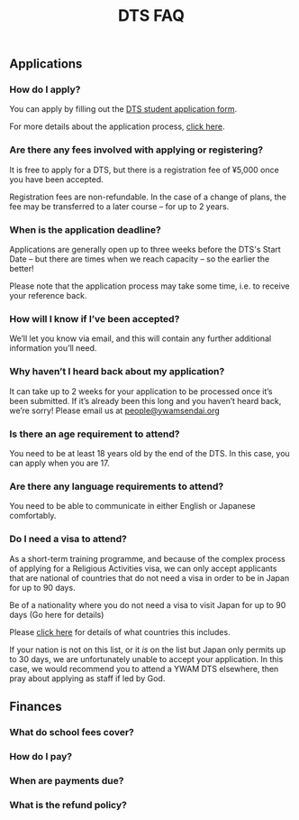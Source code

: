 ﻿---
id: faq
title: DTS FAQ
---

## Applications

### How do I apply?

You can apply by filling out the [DTS student application form](https://www.ywamsendai.org/en/dtsapp/).

For more details about the application process, [click here](apply.md).

### Are there any fees involved with applying or registering?

It is free to apply for a DTS, but there is a registration fee of ¥5,000 once you have been accepted.

Registration fees are non-refundable. In the case of a change of plans, the fee may be transferred to a later course – for up to 2 years.

### When is the application deadline?

Applications are generally open up to three weeks before the DTS's Start Date – but there are times when we reach capacity – so the earlier the better!

Please note that the application process may take some time, i.e. to receive your reference back.

### How will I know if I’ve been accepted?

We’ll let you know via email, and this will contain any further additional information you’ll need. 

### Why haven’t I heard back about my application?

It can take up to 2 weeks for your application to be processed once it’s been submitted. If it’s already been this long and you haven’t heard back, we’re sorry! Please email us at people@ywamsendai.org

### Is there an age requirement to attend?

You need to be at least 18 years old by the end of the DTS. In this case, you can apply when you are 17.

### Are there any language requirements to attend?

You need to be able to communicate in either English or Japanese comfortably.

### Do I need a visa to attend?

As a short-term training programme, and because of the complex process of applying for a Religious Activities visa, we can only accept applicants that are national of countries that do not need a visa in order to be in Japan for up to 90 days.

Be of a nationality where you do not need a visa to visit Japan for up to 90 days (Go here for details)

Please [click here](https://www.mofa.go.jp/j_info/visit/visa/short/novisa.html) for details of what countries this includes.

If your nation is not on this list, or it *is* on the list but Japan only permits up to 30 days, we are unfortunately unable to accept your application. In this case, we would recommend you to attend a YWAM DTS elsewhere, then pray about applying as staff if led by God.

## Finances

### What do school fees cover?

### How do I pay?

### When are payments due?

### What is the refund policy?

